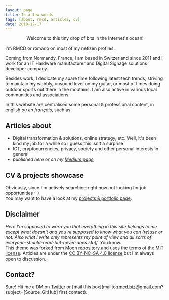```yaml
---
layout: page
title: In a few words
tags: [about, rmcd, articles, cv]
date: 2018-12-17
---
```


<center>Welcome to this tiny drop of bits in the Internet's ocean! </center>

I'm RMCD or romano on most of my netizen profiles.  

Coming from Normandy, France, I am based in Switzerland since 2011 and I work for an IT Hardware manufacturer and Digital Signage solutions developer company.

Besides work, I dedicate my spare time following latest tech trends, striving to maintain my wobbly, unsound level on my guitar, or most of times doing outdoor sports out there in the moutains.  I am also active in various local communities and associations.

In this website are centralised some personal & professional content, in english _ou en français_, such as:

## Articles about
* Digital transformation & solutions, online strategy, etc. Well, it's been kind my job for a while so I guess this isn't a surprise
* ICT, cryptocurrencies, privacy, society and other personal interests in general
* _published here or on my [Medium page](https://medium.com/@r_mcd)_

## CV & projects showcase
Obviously, since I'm ~~actively searching right now~~ not looking for job opportunities :-)  
You may want to have a look at my [projects & portfolio page](https://r-m-c-d.github.io/projects/).

## Disclaimer
_Here I'm supposed to warn you that everything in this site belongs to me except what doesn't and you're supposed to know what you can (re)use or not. Also what I write only represents my point of view and all sorts of everyone-should-read-but-never-does stuff._ You know.     
This theme was forked from [Moon repository](https://github.com/TaylanTatli/Moon) and uses the terms of the [MIT license](https://github.com/r-m-c-d/r-m-c-d.github.io/blob/master/LICENSE). Articles are under the [CC BY-NC-SA 4.0 license](https://creativecommons.org/licenses/by-nc-sa/4.0/) but I'm always open to discussion.

## Contact?
Sure! Hit me a DM on [Twitter](https://twitter.com/rmcd0) or [mail this box](mailto:rmcd.biz@gmail.com?subject=[Source_GitHub] first contact).
